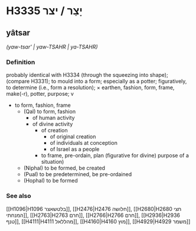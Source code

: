 # H3335 יָצַר / יצר

## yâtsar

_(yaw-tsar' | yaw-TSAHR | ya-TSAHR)_

### Definition

probably identical with H3334 (through the squeezing into shape); (compare H3331); to mould into a form; especially as a potter; figuratively, to determine (i.e., form a resolution); × earthen, fashion, form, frame, make(-r), potter, purpose; v

- to form, fashion, frame
  - (Qal) to form, fashion
    - of human activity
    - of divine activity
      - of creation
        - of original creation
        - of individuals at conception
        - of Israel as a people
      - to frame, pre-ordain, plan (figurative for divine) purpose of a situation)
  - (Niphal) to be formed, be created
  - (Pual) to be predetermined, be pre-ordained
  - (Hophal) to be formed

### See also

[[H1096|H1096 בלטשאצר]], [[H2476|H2476 חלושה]], [[H2680|H2680 חצי המנחתי]], [[H2763|H2763 חרם]], [[H2766|H2766 חרם]], [[H2936|H2936 טנף]], [[H4111|H4111 מהללאל]], [[H4160|H4160 מוץ]], [[H4929|H4929 משמר]]

